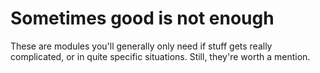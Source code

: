 # Sometimes good is not enough
These are modules you'll generally only need if stuff gets really complicated,
or in quite specific situations. Still, they're worth a mention.


